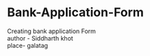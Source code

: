 # Bank-Application-Form
Creating bank application Form
<br>
author - Siddharth khot
<br>
place- galatag
